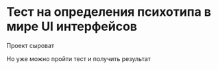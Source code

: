 # Тест на определения психотипа в мире UI интерфейсов

Проект сыроват

Но уже можно пройти тест и получить результат
